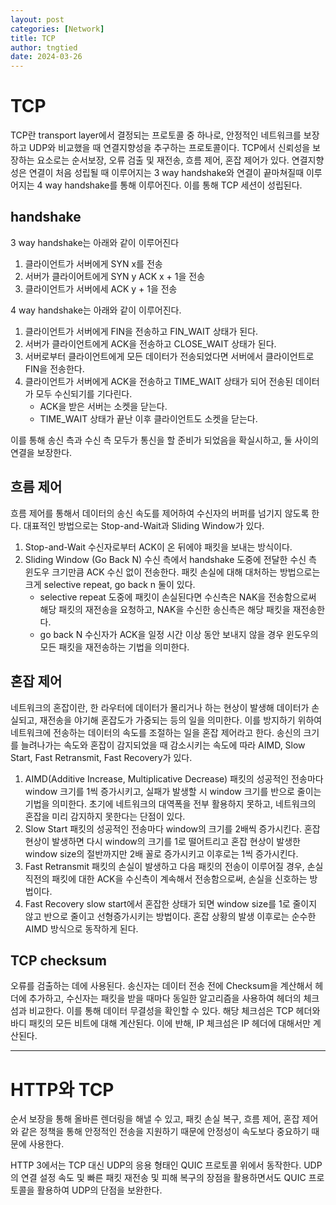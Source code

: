 ```yaml
---
layout: post
categories: [Network]
title: TCP
author: tngtied
date: 2024-03-26
---
```


# TCP

TCP란 transport layer에서 결정되는 프로토콜 중 하나로, 안정적인 네트워크를 보장하고 UDP와 비교했을 때 연결지향성을 추구하는 프로토콜이다. TCP에서 신뢰성을 보장하는 요소로는 순서보장, 오류 검출 및 재전송, 흐름 제어, 혼잡 제어가 있다.
연결지향성은 연결이 처음 성립될 때 이루어지는 3 way handshake와 연결이 끝마쳐질때 이루어지는 4 way handshake를 통해 이루어진다. 이를 통해 TCP 세션이 성립된다.

## handshake

3 way handshake는 아래와 같이 이루어진다

1. 클라이언트가 서버에게 SYN x를 전송
2. 서버가 클라이어트에게 SYN y ACK x + 1을 전송
3. 클라이언트가 서버에세 ACK y + 1을 전송

4 way handshake는 아래와 같이 이루어진다.

1. 클라이언트가 서버에게 FIN을 전송하고 FIN_WAIT 상태가 된다.
2. 서버가 클라이언트에게 ACK을 전송하고 CLOSE_WAIT 상태가 된다.
3. 서버로부터 클라이언트에게 모든 데이터가 전송되었다면 서버에서 클라이언트로 FIN을 전송한다.
4. 클라이언트가 서버에게 ACK을 전송하고 TIME_WAIT 상태가 되어 전송된 데이터가 모두 수신되기를 기다린다.
   - ACK을 받은 서버는 소켓을 닫는다.
   - TIME_WAIT 상태가 끝난 이후 클라이언트도 소켓을 닫는다.

이를 통해 송신 측과 수신 측 모두가 통신을 할 준비가 되었음을 확실시하고, 둘 사이의 연결을 보장한다.

## 흐름 제어

흐름 제어를 통해서 데이터의 송신 속도를 제어하여 수신자의 버퍼를 넘기지 않도록 한다. 대표적인 방법으로는 Stop-and-Wait과 Sliding Window가 있다.

1. Stop-and-Wait
   수신자로부터 ACK이 온 뒤에야 패킷을 보내는 방식이다.
2. Sliding Window (Go Back N)
   수신 측에서 handshake 도중에 전달한 수신 측 윈도우 크기만큼 ACK 수신 없이 전송한다. 패킷 손실에 대해 대처하는 방법으로는 크게 selective repeat, go back n 둘이 있다.
   - selective repeat
     도중에 패킷이 손실된다면 수신측은 NAK을 전송함으로써 해당 패킷의 재전송을 요청하고, NAK을 수신한 송신측은 해당 패킷을 재전송한다.
   - go back N
     수신자가 ACK을 일정 시간 이상 동안 보내지 않을 경우 윈도우의 모든 패킷을 재전송하는 기법을 의미한다.

## 혼잡 제어

네트워크의 혼잡이란, 한 라우터에 데이터가 몰리거나 하는 현상이 발생해 데이터가 손실되고, 재전송을 야기해 혼잡도가 가중되는 등의 일을 의미한다. 이를 방지하기 위하여 네트워크에 전송하는 데이터의 속도를 조절하는 일을 혼잡 제어라고 한다.
송신의 크기를 늘려나가는 속도와 혼잡이 감지되었을 때 감소시키는 속도에 따라 AIMD, Slow Start, Fast Retransmit, Fast Recovery가 있다.

1. AIMD(Additive Increase, Multiplicative Decrease)
   패킷의 성공적인 전송마다 window 크기를 1씩 증가시키고, 실패가 발생할 시 window 크기를 반으로 줄이는 기법을 의미한다. 초기에 네트워크의 대역폭을 전부 활용하지 못하고, 네트워크의 혼잡을 미리 감지하지 못한다는 단점이 있다.
2. Slow Start
   패킷의 성공적인 전송마다 window의 크기를 2배씩 증가시킨다. 혼잡 현상이 발생하면 다시 window의 크기를 1로 떨어트리고 혼잡 현상이 발생한 window size의 절반까지만 2배 꼴로 증가시키고 이후로는 1씩 증가시킨다.
3. Fast Retransmit
   패킷의 손실이 발생하고 다음 패킷의 전송이 이루어질 경우, 손실 직전의 패킷에 대한 ACK을 수신측이 계속해서 전송함으로써, 손실을 신호하는 방법이다.
4. Fast Recovery
   slow start에서 혼잡한 상태가 되면 window size를 1로 줄이지 않고 반으로 줄이고 선형증가시키는 방법이다. 혼잡 상황의 발생 이후로는 순수한 AIMD 방식으로 동작하게 된다.

## TCP checksum

오류를 검출하는 데에 사용된다. 송신자는 데이터 전송 전에 Checksum을 계산해서 헤더에 추가하고, 수신자는 패킷을 받을 때마다 동일한 알고리즘을 사용하여 헤더의 체크섬과 비교한다. 이를 통해 데이터 무결성을 확인할 수 있다. 해당 체크섬은 TCP 헤더와 바디 패킷의 모든 비트에 대해 계산된다. 이에 반해, IP 체크섬은 IP 헤더에 대해서만 계산된다.

---

# HTTP와 TCP

순서 보장을 통해 올바른 렌더링을 해낼 수 있고, 패킷 손실 복구, 흐름 제어, 혼잡 제어와 같은 정책을 통해 안정적인 전송을 지원하기 때문에 안정성이 속도보다 중요하기 때문에 사용한다.

HTTP 3에서는 TCP 대신 UDP의 응용 형태인 QUIC 프로토콜 위에서 동작한다. UDP의 연결 설정 속도 및 빠른 패킷 재전송 및 피해 복구의 장점을 활용하면서도 QUIC 프로토콜을 활용하여 UDP의 단점을 보완한다.
